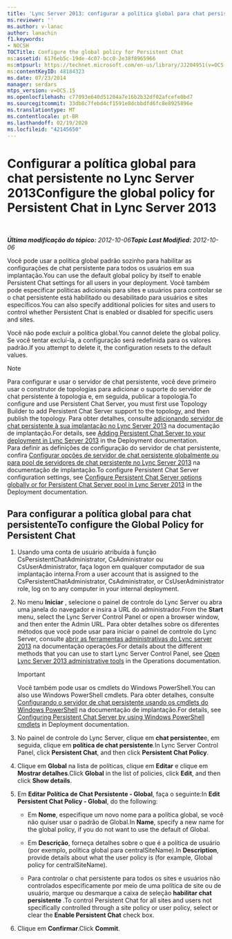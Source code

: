 ```yaml
---
title: 'Lync Server 2013: configurar a política global para chat persistente'
ms.reviewer: ''
ms.author: v-lanac
author: lanachin
f1.keywords:
- NOCSH
TOCTitle: Configure the global policy for Persistent Chat
ms:assetid: 6176eb5c-19de-4c07-bcc0-2e38f8965966
ms:mtpsurl: https://technet.microsoft.com/en-us/library/JJ204951(v=OCS.15)
ms:contentKeyID: 48184323
ms.date: 07/23/2014
manager: serdars
mtps_version: v=OCS.15
ms.openlocfilehash: c77093e640d51204a7e16b2b32df02afcefe0bd7
ms.sourcegitcommit: 33db8c7febd4cf1591e8dcbbdfd6fc8e8925896e
ms.translationtype: MT
ms.contentlocale: pt-BR
ms.lasthandoff: 02/19/2020
ms.locfileid: "42145650"
---
```

<div data-xmlns="http://www.w3.org/1999/xhtml">

<div class="topic" data-xmlns="http://www.w3.org/1999/xhtml" data-msxsl="urn:schemas-microsoft-com:xslt" data-cs="http://msdn.microsoft.com/">

<div data-asp="https://msdn2.microsoft.com/asp">

# <a name="configure-the-global-policy-for-persistent-chat-in-lync-server-2013"></a><span data-ttu-id="2f57f-102">Configurar a política global para chat persistente no Lync Server 2013</span><span class="sxs-lookup"><span data-stu-id="2f57f-102">Configure the global policy for Persistent Chat in Lync Server 2013</span></span>

</div>

<div id="mainSection">

<div id="mainBody">

<span> </span>

<span data-ttu-id="2f57f-103">_**Última modificação do tópico:** 2012-10-06_</span><span class="sxs-lookup"><span data-stu-id="2f57f-103">_**Topic Last Modified:** 2012-10-06_</span></span>

<span data-ttu-id="2f57f-104">Você pode usar a política global padrão sozinho para habilitar as configurações de chat persistente para todos os usuários em sua implantação.</span><span class="sxs-lookup"><span data-stu-id="2f57f-104">You can use the default global policy by itself to enable Persistent Chat settings for all users in your deployment.</span></span> <span data-ttu-id="2f57f-105">Você também pode especificar políticas adicionais para sites e usuários para controlar se o chat persistente está habilitado ou desabilitado para usuários e sites específicos.</span><span class="sxs-lookup"><span data-stu-id="2f57f-105">You can also specify additional policies for sites and users to control whether Persistent Chat is enabled or disabled for specific users and sites.</span></span>

<span data-ttu-id="2f57f-106">Você não pode excluir a política global.</span><span class="sxs-lookup"><span data-stu-id="2f57f-106">You cannot delete the global policy.</span></span> <span data-ttu-id="2f57f-107">Se você tentar excluí-la, a configuração será redefinida para os valores padrão.</span><span class="sxs-lookup"><span data-stu-id="2f57f-107">If you attempt to delete it, the configuration resets to the default values.</span></span>

<div>


> [!NOTE]  
> <span data-ttu-id="2f57f-108">Para configurar e usar o servidor de chat persistente, você deve primeiro usar o construtor de topologias para adicionar o suporte do servidor de chat persistente à topologia e, em seguida, publicar a topologia.</span><span class="sxs-lookup"><span data-stu-id="2f57f-108">To configure and use Persistent Chat Server, you must first use Topology Builder to add Persistent Chat Server support to the topology, and then publish the topology.</span></span> <span data-ttu-id="2f57f-109">Para obter detalhes, consulte <A href="lync-server-2013-adding-persistent-chat-server-to-your-deployment.md">adicionando servidor de chat persistente à sua implantação no Lync Server 2013</A> na documentação de implantação.</span><span class="sxs-lookup"><span data-stu-id="2f57f-109">For details, see <A href="lync-server-2013-adding-persistent-chat-server-to-your-deployment.md">Adding Persistent Chat Server to your deployment in Lync Server 2013</A> in the Deployment documentation.</span></span><BR><span data-ttu-id="2f57f-110">Para definir as definições de configuração do servidor de chat persistente, confira <A href="lync-server-2013-configure-persistent-chat-server-options-globally-or-for-persistent-chat-server-pool.md">Configurar opções de servidor de chat persistente globalmente ou para pool de servidores de chat persistente no Lync Server 2013</A> na documentação de implantação.</span><span class="sxs-lookup"><span data-stu-id="2f57f-110">To configure Persistent Chat Server configuration settings, see <A href="lync-server-2013-configure-persistent-chat-server-options-globally-or-for-persistent-chat-server-pool.md">Configure Persistent Chat Server options globally or for Persistent Chat Server pool in Lync Server 2013</A> in the Deployment documentation.</span></span>



</div>

<div>

## <a name="to-configure-the-global-policy-for-persistent-chat"></a><span data-ttu-id="2f57f-111">Para configurar a política global para chat persistente</span><span class="sxs-lookup"><span data-stu-id="2f57f-111">To configure the Global Policy for Persistent Chat</span></span>

1.  <span data-ttu-id="2f57f-112">Usando uma conta de usuário atribuída à função CsPersistentChatAdministrator, CsAdministrator ou CsUserAdministrator, faça logon em qualquer computador de sua implantação interna.</span><span class="sxs-lookup"><span data-stu-id="2f57f-112">From a user account that is assigned to the CsPersistentChatAdministrator, CsAdministrator, or CsUserAdministrator role, log on to any computer in your internal deployment.</span></span>

2.  <span data-ttu-id="2f57f-113">No menu **Iniciar** , selecione o painel de controle do Lync Server ou abra uma janela do navegador e insira a URL do administrador.</span><span class="sxs-lookup"><span data-stu-id="2f57f-113">From the **Start** menu, select the Lync Server Control Panel or open a browser window, and then enter the Admin URL.</span></span> <span data-ttu-id="2f57f-114">Para obter detalhes sobre os diferentes métodos que você pode usar para iniciar o painel de controle do Lync Server, consulte [abrir as ferramentas administrativas do Lync server 2013](lync-server-2013-open-lync-server-administrative-tools.md) na documentação operações.</span><span class="sxs-lookup"><span data-stu-id="2f57f-114">For details about the different methods that you can use to start Lync Server Control Panel, see [Open Lync Server 2013 administrative tools](lync-server-2013-open-lync-server-administrative-tools.md) in the Operations documentation.</span></span>
    
    <div>
    

    > [!IMPORTANT]  
    > <span data-ttu-id="2f57f-115">Você também pode usar os cmdlets do Windows PowerShell.</span><span class="sxs-lookup"><span data-stu-id="2f57f-115">You can also use Windows PowerShell cmdlets.</span></span> <span data-ttu-id="2f57f-116">Para obter detalhes, consulte <A href="configuring-persistent-chat-server-by-using-windows-powershell-cmdlets.md">Configurando o servidor de chat persistente usando os cmdlets do Windows PowerShell</A> na documentação de implantação.</span><span class="sxs-lookup"><span data-stu-id="2f57f-116">For details, see <A href="configuring-persistent-chat-server-by-using-windows-powershell-cmdlets.md">Configuring Persistent Chat Server by using Windows PowerShell cmdlets</A> in Deployment documentation.</span></span>

    
    </div>

3.  <span data-ttu-id="2f57f-117">No painel de controle do Lync Server, clique em **chat persistente**e, em seguida, clique em **política de chat persistente**.</span><span class="sxs-lookup"><span data-stu-id="2f57f-117">In Lync Server Control Panel, click **Persistent Chat**, and then click **Persistent Chat Policy**.</span></span>

4.  <span data-ttu-id="2f57f-118">Clique em **Global** na lista de políticas, clique em **Editar** e clique em **Mostrar detalhes**.</span><span class="sxs-lookup"><span data-stu-id="2f57f-118">Click **Global** in the list of policies, click **Edit**, and then click **Show details**.</span></span>

5.  <span data-ttu-id="2f57f-119">Em **Editar Política de Chat Persistente - Global**, faça o seguinte:</span><span class="sxs-lookup"><span data-stu-id="2f57f-119">In **Edit Persistent Chat Policy - Global**, do the following:</span></span>
    
      - <span data-ttu-id="2f57f-120">Em **Nome**, especifique um novo nome para a política global, se você não quiser usar o padrão de Global.</span><span class="sxs-lookup"><span data-stu-id="2f57f-120">In **Name**, specify a new name for the global policy, if you do not want to use the default of Global.</span></span>
    
      - <span data-ttu-id="2f57f-121">Em **Descrição**, forneça detalhes sobre o que é a política de usuário (por exemplo, política global para centralSiteName).</span><span class="sxs-lookup"><span data-stu-id="2f57f-121">In **Description**, provide details about what the user policy is (for example, Global policy for centralSiteName).</span></span>
    
      - <span data-ttu-id="2f57f-122">Para controlar o chat persistente para todos os sites e usuários não controlados especificamente por meio de uma política de site ou de usuário, marque ou desmarque a caixa de seleção **habilitar chat persistente** .</span><span class="sxs-lookup"><span data-stu-id="2f57f-122">To control Persistent Chat for all sites and users not specifically controlled through a site policy or user policy, select or clear the **Enable Persistent Chat** check box.</span></span>

6.  <span data-ttu-id="2f57f-123">Clique em **Confirmar**.</span><span class="sxs-lookup"><span data-stu-id="2f57f-123">Click **Commit**.</span></span>

</div>

</div>

<span> </span>

</div>

</div>

</div>


